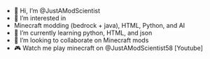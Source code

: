 - 👋 Hi, I’m @JustAModScientist
- 👀 I’m interested in
-  Minecraft modding (bedrock + java), HTML, Python, and AI
- 🌱 I’m currently learning python, HTML, and json
- 💞️ I’m looking to collaborate on Minecraft mods
- 🎮 Watch me play minecraft on @JustAModScientist58 [Youtube]

<!---
JustAModScientist/JustAModScientist is a ✨ special ✨ repository because its `README.md` (this file) appears on your GitHub profile.
You can click the Preview link to take a look at your changes.
--->
